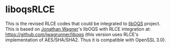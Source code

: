 # liboqsRLCE
This is the revised RLCE codes that could be integrated to [libOQS](https://github.com/open-quantum-safe/liboqs) project. This is based 
on [Jonathan Wagner](https://github.com/jwagrunner)'s libOQS with RLCE integration at: <https://github.com/jwagrunner/liboqs> (this version uses RLCE's implementation of AES/SHA/SHA2. Thus it is compatible with OpenSSL 3.0). 

